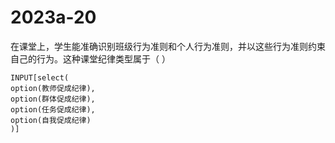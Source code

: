 # 2023a-20
在课堂上，学生能准确识别班级行为准则和个人行为准则，并以这些行为准则约束自己的行为。这种课堂纪律类型属于（ ）
```meta-bind
INPUT[select(
option(教师促成纪律),
option(群体促成纪律),
option(任务促成纪律),
option(自我促成纪律)
)]
```
